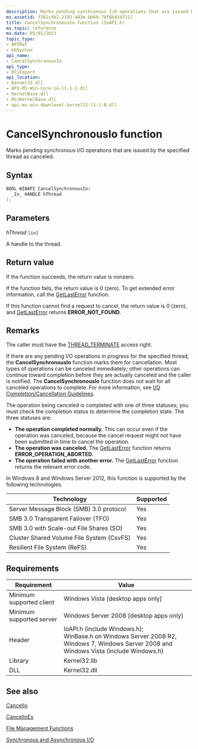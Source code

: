 ```yaml
---
description: Marks pending synchronous I/O operations that are issued by the specified thread as canceled.
ms.assetid: f362c8b2-2193-443e-bb69-78f8b4147117
title: CancelSynchronousIo function (IoAPI.h)
ms.topic: reference
ms.date: 05/01/2023
topic_type: 
- APIRef
- kbSyntax
api_name: 
- CancelSynchronousIo
api_type: 
- DllExport
api_location: 
- Kernel32.dll
- API-MS-Win-Core-io-l1-1-1.dll
- KernelBase.dll
- MinKernelBase.dll
- api-ms-win-downlevel-kernel32-l1-1-0.dll
---
```


# CancelSynchronousIo function

Marks pending synchronous I/O operations that are issued by the specified thread as canceled.

## Syntax

```C++
BOOL WINAPI CancelSynchronousIo(
  _In_ HANDLE hThread
);
```

## Parameters

*hThread* `[in]`

A handle to the thread.

## Return value

If the function succeeds, the return value is nonzero.

If the function fails, the return value is 0 (zero). To get extended error information, call the [GetLastError](/windows/win32/api/errhandlingapi/nf-errhandlingapi-getlasterror) function.

If this function cannot find a request to cancel, the return value is 0 (zero), and [GetLastError](/windows/win32/api/errhandlingapi/nf-errhandlingapi-getlasterror) returns **ERROR\_NOT\_FOUND**.

## Remarks

The caller must have the [THREAD\_TERMINATE](/windows/win32/ProcThread/thread-security-and-access-rights) access right.

If there are any pending I/O operations in progress for the specified thread, the **CancelSynchronousIo** function marks them for cancellation. Most types of operations can be canceled immediately; other operations can continue toward completion before they are actually canceled and the caller is notified. The **CancelSynchronousIo** function does not wait for all canceled operations to complete. For more information, see [I/O Completion/Cancellation Guidelines](/previous-versions/windows/hardware/design/dn613954(v=vs.85)).

The operation being canceled is completed with one of three statuses; you must check the completion status to determine the completion state. The three statuses are:

- **The operation completed normally.** This can occur even if the operation was canceled, because the cancel request might not have been submitted in time to cancel the operation.
- **The operation was canceled.** The [GetLastError](/windows/win32/api/errhandlingapi/nf-errhandlingapi-getlasterror) function returns **ERROR\_OPERATION\_ABORTED**.
- **The operation failed with another error.** The [GetLastError](/windows/win32/api/errhandlingapi/nf-errhandlingapi-getlasterror) function returns the relevant error code.

In Windows 8 and Windows Server 2012, this function is supported by the following technologies.

| Technology                                           | Supported      |
|------------------------------------------------------|----------------|
| Server Message Block (SMB) 3.0 protocol | Yes |
| SMB 3.0 Transparent Failover (TFO) | Yes |
| SMB 3.0 with Scale-out File Shares (SO) | Yes |
| Cluster Shared Volume File System (CsvFS) | Yes |
| Resilient File System (ReFS) | Yes |

## Requirements

| Requirement | Value |
|-------------------------------------|-------------------------------------------------------------------------------------------------------------------------------------------------------------------------------------------------------------------------------------------------------------------------|
| Minimum supported client | Windows Vista \[desktop apps only\] |
| Minimum supported server | Windows Server 2008 \[desktop apps only\] |
| Header | IoAPI.h (include Windows.h);<br/>WinBase.h on Windows Server 2008 R2, Windows 7, Windows Server 2008 and Windows Vista (include Windows.h) |
| Library | Kernel32.lib |
| DLL | Kernel32.dll |

## See also

[CancelIo](cancelio.md)

[CancelIoEx](cancelioex-func.md)

[File Management Functions](file-management-functions.md)

[Synchronous and Asynchronous I/O](synchronous-and-asynchronous-i-o.md)

